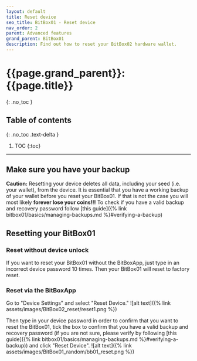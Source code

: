 ```yaml
---
layout: default
title: Reset device
seo_title: BitBox01 - Reset device
nav_order: 2
parent: Advanced features
grand_parent: BitBox01
description: Find out how to reset your BitBox02 hardware wallet.
---
```

# {{page.grand_parent}}: {{page.title}}
{: .no_toc }

## Table of contents
{: .no_toc .text-delta }

1. TOC
{:toc}
---

## Make sure you have your backup
**Caution:** Resetting your device deletes all data, including your seed (i.e. your wallet), from the device. It is essential that you have a working backup of your wallet before you reset your BitBox01. If that is not the case you will most likely **forever lose your coins!!!**
To check if you have a valid backup and recovery password follow [this guide]({% link bitbox01/basics/managing-backups.md %}#verifying-a-backup)

## Resetting your BitBox01
### Reset without device unlock
If you want to reset your BitBox01 without the BitBoxApp, just type in an incorrect device password 10 times. Then your BitBox01 will reset to factory reset.

### Reset via the BitBoxApp
Go to "Device Settings" and select "Reset Device."
![alt text]({% link assets/images/BitBox02_reset/reset1.png %})

Then type in your device password in order to confirm that you want to reset the BitBox01, tick the box to confirm that you have a valid backup and recovery password (if you are not sure, please verify by following [this guide]({% link bitbox01/basics/managing-backups.md %}#verifying-a-backup)) and click "Reset Device".
![alt text]({% link assets/images/BitBox01_random/bb01_reset.png %})
